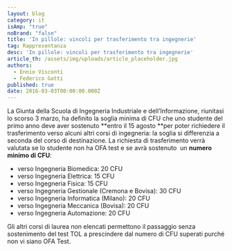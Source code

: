 ```yaml
---
layout: blog
category: it
isAmp: "true"
noBrand: "false"
title: 'In pillole: vincoli per trasferimento tra ingegnerie'
tag: Rappresentanza
desc: 'In pillole: vincoli per trasferimento tra ingegnerie'
article_th: /assets/img/uploads/article_placeholder.jpg
authors:
  - Ennio Visconti
  - Federico Gatti
published: true
date: 2016-03-03T00:00:00.000Z
---
```


La Giunta della Scuola di Ingegneria Industriale e dell’Informazione, riunitasi lo scorso 3 marzo, ha definito la soglia minima di CFU che uno studente del primo anno deve aver sostenuto **entro il 15 agosto **per poter richiedere il trasferimento verso alcuni altri corsi di ingegneria: la soglia si differenzia a seconda del corso di destinazione. La richiesta di trasferimento verrà valutata se lo studente non ha OFA test e se avrà sostenuto  un **numero minimo di CFU**:

*   verso Ingegneria Biomedica: 20 CFU
*   verso Ingegneria Elettrica: 15 CFU
*   verso Ingegneria Fisica: 15 CFU
*   verso Ingegneria Gestionale (Cremona e Bovisa): 30 CFU
*   verso Ingegneria Informatica (Milano): 20 CFU
*   verso Ingegneria Meccanica (Bovisa): 20 CFU
*   verso Ingegneria Automazione: 20 CFU

Gli altri corsi di laurea non elencati permettono il passaggio senza sostenimento del test TOL a prescindere dal numero di CFU superati purché non vi siano OFA Test.
